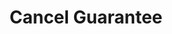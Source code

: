 ---
title: Cancel Guarantee
excerpt: Cancel guarantee of account. It can be useful for account reselling.
api:
  file: lolzteam-public-api-market.json
  operationId: accountsManaging.cancelGuarantee
deprecated: false
hidden: false
metadata:
  title: ''
  description: ''
  robots: index
next:
  description: ''
---